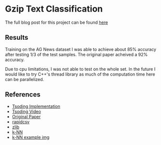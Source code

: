 # Gzip Text Classification

The full blog post for this project can be found [here](skth.vercel.app/blog/gzip-knn)

## Results
Training on the AG News dataset I was able to achieve about 85% accuracy after testing 1/3
of the test samples. The original paper acheived a 92% accuracy.

Due to cpu limitations, I was not able to test on the whole set. In the future I would like to try
C++'s thread library as much of the computation time here can be parallelized.

## References
- [Tsoding Implementation](https://github.com/tsoding/data-mining-in-c)
- [Tsoding Video](https://www.youtube.com/watch?v=kH-hqG34ylA)
- [Original Paper](https://arxiv.org/abs/2212.09410)
- [rapidcsv](https://github.com/d99kris/rapidcsv)
- [zlib](https://zlib.net)
- [k-NN](https://en.wikipedia.org/wiki/K-nearest_neighbors_algorithm)
- [k-NN example img](https://www.analyticsvidhya.com/blog/2018/03/introduction-k-neighbours-algorithm-clustering/)
